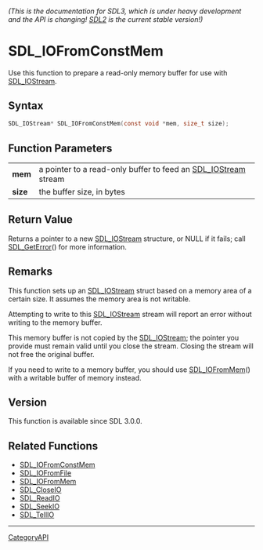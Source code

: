 ###### (This is the documentation for SDL3, which is under heavy development and the API is changing! [SDL2](https://wiki.libsdl.org/SDL2/) is the current stable version!)
# SDL_IOFromConstMem

Use this function to prepare a read-only memory buffer for use with [SDL_IOStream](SDL_IOStream).

## Syntax

```c
SDL_IOStream* SDL_IOFromConstMem(const void *mem, size_t size);

```

## Function Parameters

|              |                                                                                |
| ------------ | ------------------------------------------------------------------------------ |
| **mem**      | a pointer to a read-only buffer to feed an [SDL_IOStream](SDL_IOStream) stream |
| **size**     | the buffer size, in bytes                                                      |

## Return Value

Returns a pointer to a new [SDL_IOStream](SDL_IOStream) structure, or NULL
if it fails; call [SDL_GetError](SDL_GetError)() for more information.

## Remarks

This function sets up an [SDL_IOStream](SDL_IOStream) struct based on a
memory area of a certain size. It assumes the memory area is not writable.

Attempting to write to this [SDL_IOStream](SDL_IOStream) stream will report
an error without writing to the memory buffer.

This memory buffer is not copied by the [SDL_IOStream](SDL_IOStream); the
pointer you provide must remain valid until you close the stream. Closing
the stream will not free the original buffer.

If you need to write to a memory buffer, you should use
[SDL_IOFromMem](SDL_IOFromMem)() with a writable buffer of memory instead.

## Version

This function is available since SDL 3.0.0.

## Related Functions

* [SDL_IOFromConstMem](SDL_IOFromConstMem)
* [SDL_IOFromFile](SDL_IOFromFile)
* [SDL_IOFromMem](SDL_IOFromMem)
* [SDL_CloseIO](SDL_CloseIO)
* [SDL_ReadIO](SDL_ReadIO)
* [SDL_SeekIO](SDL_SeekIO)
* [SDL_TellIO](SDL_TellIO)

----
[CategoryAPI](CategoryAPI)

